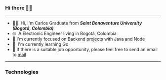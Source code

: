 ### Hi there 👋🏻
--- 
* ✌🏻   Hi, I'm Carlos Graduate from ***Saint Bonaventure University (Bogotá, Colombia)***
* 🤓  A Electronic Engineer living in Bogotá, Colombia
* 🌱  I'm currently focused on Backend projects with Java and Node
* 🐹  I'm currently learning Go 
* 📢  If there is a suitable job opportunity, please feel free to send an email to [mail](carlosluquej@outloook.com.) 
---
### Technologies
